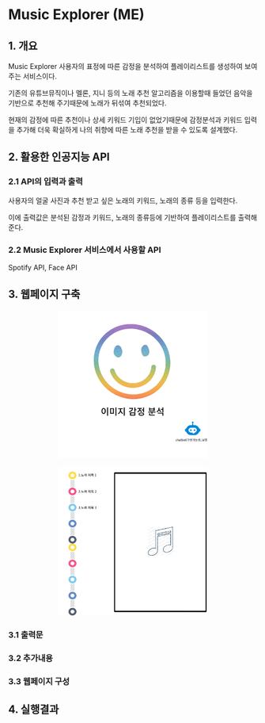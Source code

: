 # Music Explorer (ME)

## 1. 개요
Music Explorer 사용자의 표정에 따른 감정을 분석하여 플레이리스트를 생성하여 보여주는 서비스이다.

기존의 유튜브뮤직이나 멜론, 지니 등의 노래 추천 알고리즘을 이용할때 들었던 음악을 기반으로 추천해 주기때문에
노래가 뒤섞여 추천되었다.

현재의 감정에 따른 추천이나 상세 키워드 기입이 없었기때문에 감정분석과
키워드 입력을 추가해 더욱 확실하게 나의 취향에 따른 노래 추천을 받을 수 있도록 설계했다. 

## 2. 활용한 인공지능 API
### 2.1 API의 입력과 출력
사용자의 얼굴 사진과 추천 받고 싶은 노래의 키워드, 노래의 종류 등을 입력한다.

이에 출력값은 분석된 감정과 키워드, 노래의 종류등에 기반하여 플레이리스트를 출력해준다.

### 2.2 Music Explorer 서비스에서 사용할 API
Spotify API, Face API

## 3. 웹페이지 구축

<p align="center">
<img src = "./unnamed (1).png" width = 300>
</p>

<p align="center">
<img src = "./unnamed.png" width = 300>
</p>

### 3.1 출력문
### 3.2 추가내용
### 3.3 웹페이지 구성

## 4. 실행결과
